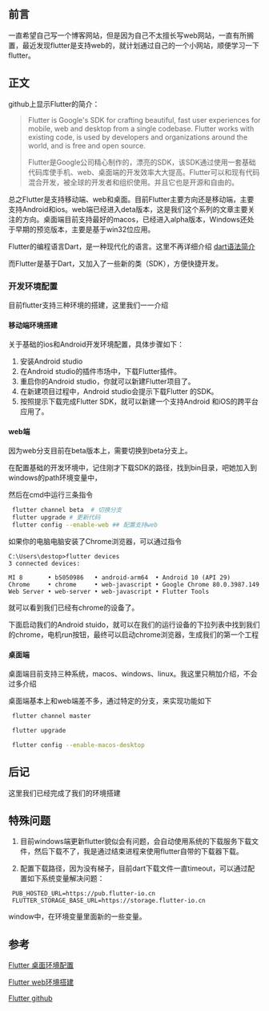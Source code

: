 ## 前言

一直希望自己写一个博客网站，但是因为自己不太擅长写web网站，一直有所搁置，最近发现flutter是支持web的，就计划通过自己的一个小网站，顺便学习一下flutter。

## 正文

github上显示Flutter的简介：

> Flutter is Google's SDK for crafting beautiful, fast user experiences for
> mobile, web and desktop from a single codebase. Flutter works with existing
> code, is used by developers and organizations around the world, and is free
> and open source.
>
> Flutter是Google公司精心制作的，漂亮的SDK，该SDK通过使用一套基础代码库使手机、web、桌面端的开发效率大大提高。Flutter可以和现有代码混合开发，被全球的开发者和组织使用。并且它也是开源和自由的。

总之Flutter是支持移动端、web和桌面。目前Flutter主要方向还是移动端，主要支持Android和ios。web端已经进入deta版本，这是我们这个系列的文章主要关注的方向。桌面端目前支持最好的macos，已经进入alpha版本，Windows还处于早期的预览版本，主要是基于win32位应用。

Flutter的编程语言Dart，是一种现代化的语言。这里不再详细介绍 [dart语法简介](https://www.dartcn.com/guides/language/language-tour) 

而Flutter是基于Dart，又加入了一些新的类（SDK），方便快捷开发。

### 开发环境配置

目前flutter支持三种环境的搭建，这里我们一一介绍

#### 移动端环境搭建

关于基础的ios和Android开发环境配置，具体步骤如下：

1. 安装Android studio
2. 在Android studio的插件市场中，下载Flutter插件。
3. 重启你的Android studio，你就可以新建Flutter项目了。
4. 在新建项目过程中，Android studio会提示下载Flutter 的SDK。
5. 按照提示下载完成Flutter SDK，就可以新建一个支持Android 和iOS的跨平台应用了。

#### web端

因为web分支目前在beta版本上，需要切换到beta分支上。

在配置基础的开发环境中，记住刚才下载SDK的路径，找到bin目录，吧她加入到windows的path环境变量中，

然后在cmd中运行三条指令

```bash
 flutter channel beta  # 切换分支
 flutter upgrade # 更新代码
 flutter config --enable-web ## 配置支持web
```

如果你的电脑电脑安装了Chrome浏览器，可以通过指令

``` 
C:\Users\destop>flutter devices
3 connected devices:

MI 8       • b5050986   • android-arm64  • Android 10 (API 29)
Chrome     • chrome     • web-javascript • Google Chrome 80.0.3987.149
Web Server • web-server • web-javascript • Flutter Tools
```

就可以看到我们已经有chrome的设备了。

下面启动我们的Android stuido，就可以在我们的运行设备的下拉列表中找到我们的chrome，电机run按钮，最终可以启动chrome浏览器，生成我们的第一个工程

#### 桌面端

桌面端目前支持三种系统，macos、windows、linux。我这里只稍加介绍，不会过多介绍

桌面端基本上和web端差不多，通过特定的分支，来实现功能如下

```bash
 flutter channel master

 flutter upgrade

 flutter config --enable-macos-desktop
```

## 后记

这里我们已经完成了我们的环境搭建



## 特殊问题

1. 目前windows端更新flutter貌似会有问题，会自动使用系统的下载服务下载文件，然后下载不了，我是通过结束进程来使用flutter自带的下载器下载。

2. 配置下载路径，因为没有梯子，目前dart下载文件一直timeout，可以通过配置如下系统变量解决问题：

```
 PUB_HOSTED_URL=https://pub.flutter-io.cn
 FLUTTER_STORAGE_BASE_URL=https://storage.flutter-io.cn
```

window中，在环境变量里面新的一些变量。

## 参考

[Flutter 桌面环境配置](https://flutter.dev/desktop) 

[Flutter web环境搭建](https://flutter.dev/web)

[Flutter github](https://github.com/flutter/flutter) 

